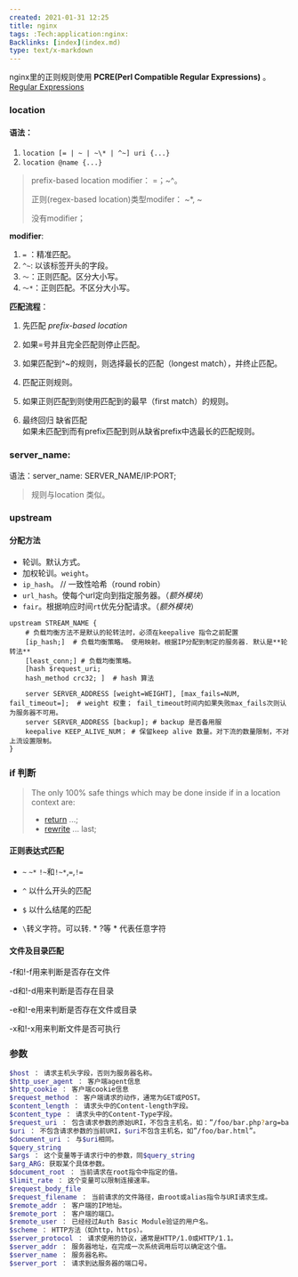 ```yaml
---
created: 2021-01-31 12:25
title: nginx
tags: :Tech:application:nginx:
Backlinks: [index](index.md)
type: text/x-markdown
---
```

nginx里的正则规则使用 **PCRE(Perl Compatible Regular Expressions)** 。[Regular Expressions](210220-1427.md)

### location

#### 语法：

1. `location [= | ~ | ~\* | ^~] uri {...}`
2. `location @name {...}`

> prefix-based location modifier： =；~^。 
> 
> 正则(regex-based location)类型modifer： ~*, ~
> 
> 没有modifier；

**modifier**:

1. `=` ：精准匹配。
2. `^~`: 以该标签开头的字段。
3. `～`：正则匹配。区分大小写。
4. `～*`：正则匹配。不区分大小写。

**匹配流程**：

1. 先匹配 *prefix-based location* 
  1. 如果=号并且完全匹配则停止匹配。
  2. 如果匹配到^~的规则，则选择最长的匹配（longest match），并终止匹配。

2. 匹配正则规则。
  
  1. 如果正则匹配到则使用匹配到的最早（first match）的规则。

3. 最终回归 缺省匹配  
  如果未匹配到而有prefix匹配到则从缺省prefix中选最长的匹配规则。

### server_name:

语法：server_name: SERVER_NAME/IP:PORT;

> 规则与location 类似。

### upstream

#### 分配方法

- 轮训。默认方式。
- 加权轮训。`weight`。
- `ip_hash`。 // 一致性哈希（round robin）
- `url_hash`。使每个url定向到指定服务器。（*额外模块*）
- `fair`。根据响应时间`rt`优先分配请求。（*额外模块*）

```nginx
upstream STREAM_NAME {
    # 负载均衡方法不是默认的轮转法时，必须在keepalive 指令之前配置
    [ip_hash;]  # 负载均衡策略。 使用映射。根据IP分配到制定的服务器. 默认是**轮转法**
    [least_conn;] # 负载均衡策略。
    [hash $request_uri; 
    hash_method crc32; ]  # hash 算法

    server SERVER_ADDRESS [weight=WEIGHT], [max_fails=NUM, fail_timeout=];  # weight 权重； fail_timeout时间内如果失败max_fails次则认为服务器不可用。
    server SERVER_ADDRESS [backup]; # backup 是否备用服
    keepalive KEEP_ALIVE_NUM； # 保留keep alive 数量。对下流的数量限制，不对上流设置限制。 
}
```

### if 判断

> The only 100% safe things which may be done inside if in a location context are:
> 
> - [return](https://nginx.org/en/docs/http/ngx_http_rewrite_module.html#return) ...;
> - [rewrite](https://nginx.org/en/docs/http/ngx_http_rewrite_module.html#rewrite) ... last;

#### 正则表达式匹配

- `~` `~*` `!~`和`!~*`,`=`,`!=`

- `^` 以什么开头的匹配

- `$` 以什么结尾的匹配

- `\`转义字符。可以转. * ?等 \* 代表任意字符

#### 文件及目录匹配

-f和!-f用来判断是否存在文件

-d和!-d用来判断是否存在目录

-e和!-e用来判断是否存在文件或目录

-x和!-x用来判断文件是否可执行

### 参数

```bash
$host ： 请求主机头字段，否则为服务器名称。
$http_user_agent ： 客户端agent信息
$http_cookie ： 客户端cookie信息
$request_method ： 客户端请求的动作，通常为GET或POST。
$content_length ： 请求头中的Content-length字段。
$content_type ： 请求头中的Content-Type字段。
$request_uri ： 包含请求参数的原始URI，不包含主机名，如：”/foo/bar.php?arg=baz”。
$uri ： 不包含请求参数的当前URI，$uri不包含主机名，如”/foo/bar.html”。
$document_uri ： 与$uri相同。
$query_string 
$args ： 这个变量等于请求行中的参数，同$query_string
$arg_ARG: 获取某个具体参数。
$document_root ： 当前请求在root指令中指定的值。
$limit_rate ： 这个变量可以限制连接速率。
$request_body_file 
$request_filename ： 当前请求的文件路径，由root或alias指令与URI请求生成。
$remote_addr ： 客户端的IP地址。
$remote_port ： 客户端的端口。
$remote_user ： 已经经过Auth Basic Module验证的用户名。
$scheme ： HTTP方法（如http，https）。
$server_protocol ： 请求使用的协议，通常是HTTP/1.0或HTTP/1.1。
$server_addr ： 服务器地址，在完成一次系统调用后可以确定这个值。
$server_name ： 服务器名称。
$server_port ： 请求到达服务器的端口号。
```
